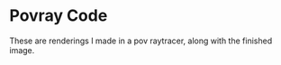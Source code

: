 Povray Code
===========


These are renderings I made in a pov raytracer, along with the finished image.
